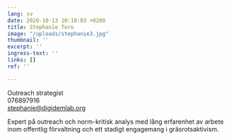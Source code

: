 ```yaml
---
lang: sv
date: 2020-10-13 10:18:03 +0200
title: Stephanie Toro
image: "/uploads/stephanie3.jpg"
thumbnail: ''
excerpt: ''
ingress-text: ''
links: []
ref: ''

---
```

Outreach strategist  
076897916  
stephanie@digidemlab.org  
  
Expert på outreach och norm-kritisk analys med lång erfarenhet av arbete inom offentlig förvaltning och ett stadigt engagemang i gräsrotsaktivism.